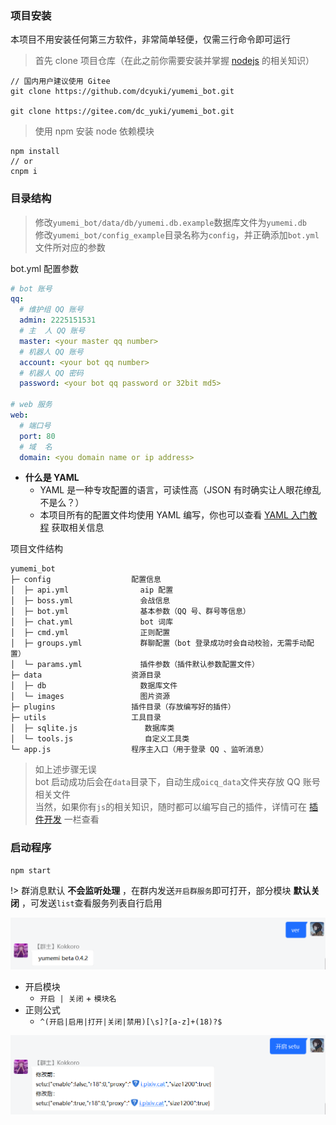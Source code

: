 ### 项目安装

本项目不用安装任何第三方软件，非常简单轻便，仅需三行命令即可运行

> 首先 clone 项目仓库（在此之前你需要安装并掌握 [nodejs](https://nodejs.org) 的相关知识）

```
// 国内用户建议使用 Gitee
git clone https://github.com/dcyuki/yumemi_bot.git

git clone https://gitee.com/dc_yuki/yumemi_bot.git
```

> 使用 npm 安装 node 依赖模块

```
npm install
// or
cnpm i
```

### 目录结构

> 修改`yumemi_bot/data/db/yumemi.db.example`数据库文件为`yumemi.db`  
> 修改`yumemi_bot/config_example`目录名称为`config`，并正确添加`bot.yml`文件所对应的参数

bot.yml 配置参数
```yaml
# bot 账号
qq:
  # 维护组 QQ 账号
  admin: 2225151531
  # 主  人 QQ 账号
  master: <your master qq number>
  # 机器人 QQ 账号
  account: <your bot qq number>
  # 机器人 QQ 密码
  password: <your bot qq password or 32bit md5>

# web 服务
web:
  # 端口号
  port: 80
  # 域  名
  domain: <you domain name or ip address>
```

- **什么是 YAML**
  + YAML 是一种专攻配置的语言，可读性高（JSON 有时确实让人眼花缭乱不是么？）
  + 本项目所有的配置文件均使用 YAML 编写，你也可以查看 [YAML 入门教程](https://www.runoob.com/w3cnote/yaml-intro.html) 获取相关信息

项目文件结构
```
yumemi_bot
├─ config                  配置信息
│  ├─ api.yml                aip 配置
│  ├─ boss.yml               会战信息
│  ├─ bot.yml                基本参数（QQ 号、群号等信息）
│  ├─ chat.yml               bot 词库
│  ├─ cmd.yml                正则配置
│  ├─ groups.yml             群聊配置（bot 登录成功时会自动校验，无需手动配置）
│  └─ params.yml             插件参数（插件默认参数配置文件）
├─ data                    资源目录
│  ├─ db                     数据库文件
│  └─ images                 图片资源
├─ plugins                 插件目录（存放编写好的插件）
├─ utils                   工具目录
│  ├─ sqlite.js               数据库类
│  └─ tools.js                自定义工具类
└─ app.js                  程序主入口（用于登录 QQ 、监听消息）
```

> 如上述步骤无误  
> bot 启动成功后会在`data`目录下，自动生成`oicq_data`文件夹存放 QQ 账号相关文件  
> 当然，如果你有`js`的相关知识，随时都可以编写自己的插件，详情可在 [插件开发](develop/) 一栏查看

### 启动程序

```
npm start
```

!> 群消息默认 **不会监听处理** ，在群内发送`开启群服务`即可打开，部分模块 **默认关闭** ，可发送`list`查看服务列表自行启用  

![version](../public/images/demo/version.png)

- 开启模块
  + `开启 | 关闭` + `模块名`
- 正则公式
  + `^(开启|启用|打开|关闭|禁用)[\s]?[a-z]+(18)?$`

![enable](../public/images/demo/enable.png)